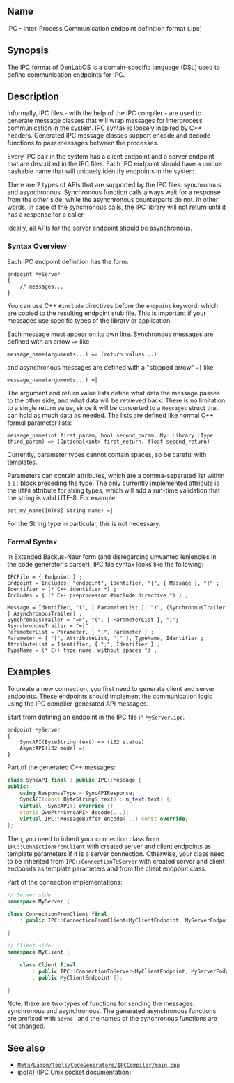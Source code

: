 ## Name

IPC - Inter-Process Communication endpoint definition format (.ipc)

## Synopsis

The IPC format of DenLabOS is a domain-specific language (DSL) used to define communication endpoints for IPC.

## Description

Informally, IPC files - with the help of the IPC compiler - are used to generate message classes that will wrap messages
for interprocess communication in the system. IPC syntax is loosely inspired by C++ headers. Generated IPC message
classes support encode and decode functions to pass messages between the processes.

Every IPC pair in the system has a client endpoint and a server endpoint that are described in the IPC files.
Each IPC endpoint should have a unique hashable name that will uniquely identify endpoints in the system.

There are 2 types of APIs that are supported by the IPC files: synchronous and asynchronous.
Synchronous function calls always wait for a response from the other side, while the asynchronous counterparts do not.
In other words, in case of the synchronous calls, the IPC library will not return until it has a response for a caller.

Ideally, all APIs for the server endpoint should be asynchronous.

### Syntax Overview

Each IPC endpoint definition has the form:

```ipc
endpoint MyServer
{
    // messages...
}
```

You can use C++ `#include` directives before the `endpoint` keyword, which are copied to the resulting endpoint stub file. This is important if your messages use specific types of the library or application.

Each message must appear on its own line. Synchronous messages are defined with an arrow `=>` like

```ipc
message_name(arguments...) => (return values...)
```

and asynchronous messages are defined with a "stopped arrow" `=|` like

```ipc
message_name(arguments...) =|
```

The argument and return value lists define what data the message passes to the other side, and what data will be retrieved back. There is no limitation to a single return value, since it will be converted to a `Messages` struct that can hold as much data as needed. The lists are defined like normal C++ formal parameter lists:

```ipc
message_name(int first_param, bool second_param, My::Library::Type third_param) => (Optional<int> first_return, float second_return)
```

Currently, parameter types cannot contain spaces, so be careful with templates.

Parameters can contain attributes, which are a comma-separated list within a `[]` block preceding the type. The only currently implemented attribute is the `UTF8` attribute for string types, which will add a run-time validation that the string is valid UTF-8. For example:

```ipc
set_my_name([UTF8] String name) =|
```

For the String type in particular, this is not necessary.

### Formal Syntax

In Extended Backus-Naur form (and disregarding unwanted leniencies in the code generator's parser), IPC file syntax looks like the following:

```ebnf
IPCFile = { Endpoint } ;
Endpoint = Includes, "endpoint", Identifier, "{", { Message }, "}" ;
Identifier = (* C++ identifier *) ;
Includes = { (* C++ preprocessor #include directive *) } ;

Message = Identifier, "(", [ ParameterList ], ")", (SynchronousTrailer | AsynchronousTrailer) ;
SynchronousTrailer = "=>", "(", [ ParameterList ], ")";
AsynchronousTrailer = "=|" ;
ParameterList = Parameter, { ",", Parameter } ;
Parameter = [ "[", AttributeList, "]" ], TypeName, Identifier ;
AttributeList = Identifier, { ",", Identifier } ;
TypeName = (* C++ type name, without spaces *) ;
```

## Examples

To create a new connection, you first need to generate client and server endpoints.
These endpoints should implement the communication logic using the IPC compiler-generated API messages.

Start from defining an endpoint in the IPC file in `MyServer.ipc`.

```ipc
endpoint MyServer
{
    SyncAPI(ByteString text) => (i32 status)
    AsyncAPI(i32 mode) =|
}
```

Part of the generated C++ messages:

```cpp
class SyncAPI final : public IPC::Message {
public:
    using ResponseType = SyncAPIResponse;
    SyncAPI(const ByteString& text) : m_text(text) {}
    virtual ~SyncAPI() override {}
    static OwnPtr<SyncAPI> decode(...);
    virtual IPC::MessageBuffer encode(...) const override;
};
```

Then, you need to inherit your connection class from `IPC::ConnectionFromClient` with created server and client
endpoints as template parameters if it is a server connection. Otherwise, your class need to be inherited
from `IPC::ConnectionToServer` with created server and client endpoints as template parameters and from the client
endpoint class.

Part of the connection implementations:

```cpp
// Server side.
namespace MyServer {

class ConnectionFromClient final
    : public IPC::ConnectionFromClient<MyClientEndpoint, MyServerEndpoint> {};

}

// Client side.
namespace MyClient {

    class Client final
        : public IPC::ConnectionToServer<MyClientEndpoint, MyServerEndpoint>
        , public MyClientEndpoint {};

}
```

Note, there are two types of functions for sending the messages: synchronous and asynchronous. The generated
asynchronous functions are prefixed with `async_` and the names of the synchronous functions are not changed.

## See also

-   [`Meta/Lagom/Tools/CodeGenerators/IPCCompiler/main.cpp`](../../../../../Meta/Lagom/Tools/CodeGenerators/IPCCompiler/main.cpp)
-   [ipc(4)](help://man/4/ipc) (IPC Unix socket documentation)
